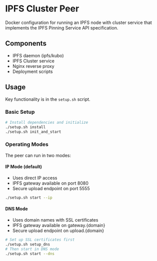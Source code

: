 # IPFS Cluster Peer

Docker configuration for running an IPFS node with cluster service that implements the IPFS Pinning Service API specification.

## Components
- IPFS daemon (ipfs/kubo)
- IPFS Cluster service
- Nginx reverse proxy
- Deployment scripts

## Usage

Key functionality is in the `setup.sh` script.

### Basic Setup
```bash
# Install dependencies and initialize
./setup.sh install
./setup.sh init_and_start
```

### Operating Modes

The peer can run in two modes:

#### IP Mode (default)
- Uses direct IP access
- IPFS gateway available on port 8080
- Secure upload endpoint on port 5555
```bash
./setup.sh start --ip
```

#### DNS Mode 
- Uses domain names with SSL certificates
- IPFS gateway available on gateway.{domain}
- Secure upload endpoint on upload.{domain}
```bash
# Set up SSL certificates first
./setup.sh setup_dns
# Then start in DNS mode
./setup.sh start --dns
```